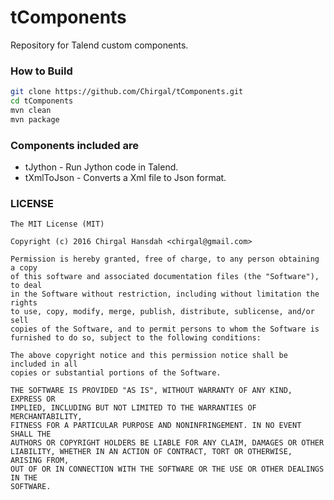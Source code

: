 # tComponents
Repository for Talend custom components.

### How to Build
```bash
git clone https://github.com/Chirgal/tComponents.git
cd tComponents
mvn clean
mvn package
```
### Components included are
* tJython - Run Jython code in Talend.
* tXmlToJson - Converts a Xml file to Json format.
 
### LICENSE
```license
The MIT License (MIT)

Copyright (c) 2016 Chirgal Hansdah <chirgal@gmail.com>

Permission is hereby granted, free of charge, to any person obtaining a copy
of this software and associated documentation files (the "Software"), to deal
in the Software without restriction, including without limitation the rights
to use, copy, modify, merge, publish, distribute, sublicense, and/or sell
copies of the Software, and to permit persons to whom the Software is
furnished to do so, subject to the following conditions:

The above copyright notice and this permission notice shall be included in all
copies or substantial portions of the Software.

THE SOFTWARE IS PROVIDED "AS IS", WITHOUT WARRANTY OF ANY KIND, EXPRESS OR
IMPLIED, INCLUDING BUT NOT LIMITED TO THE WARRANTIES OF MERCHANTABILITY,
FITNESS FOR A PARTICULAR PURPOSE AND NONINFRINGEMENT. IN NO EVENT SHALL THE
AUTHORS OR COPYRIGHT HOLDERS BE LIABLE FOR ANY CLAIM, DAMAGES OR OTHER
LIABILITY, WHETHER IN AN ACTION OF CONTRACT, TORT OR OTHERWISE, ARISING FROM,
OUT OF OR IN CONNECTION WITH THE SOFTWARE OR THE USE OR OTHER DEALINGS IN THE
SOFTWARE.
```